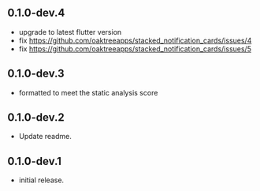 ## 0.1.0-dev.4
 - upgrade to latest flutter version
 - fix https://github.com/oaktreeapps/stacked_notification_cards/issues/4
 - fix https://github.com/oaktreeapps/stacked_notification_cards/issues/5

## 0.1.0-dev.3
 - formatted to meet the static analysis score

## 0.1.0-dev.2
 - Update readme.

## 0.1.0-dev.1
 - initial release.
